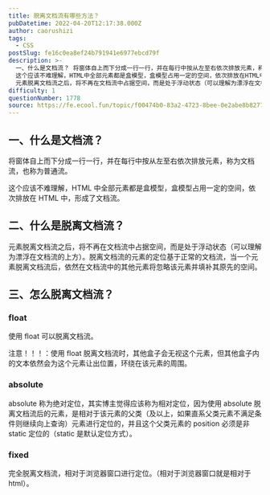 ```yaml
---
title: 脱离文档流有哪些方法？
pubDatetime: 2022-04-20T12:17:38.000Z
author: caorushizi
tags:
  - CSS
postSlug: fe16c0ea8ef24b791941e6977ebcd79f
description: >-
  一、什么是文档流？ 将窗体自上而下分成一行一行，并在每行中按从左至右依次排放元素，称为文档流，也称为普通流。
  这个应该不难理解，HTML中全部元素都是盒模型，盒模型占用一定的空间，依次排放在HTML中，形成了文档流。 二、什么是脱离文档流？
  元素脱离文档流之后，将不再在文档流中占据空间，而是处于浮动状态（可以理解为漂浮在文档流的上方）。脱离文档流的元素的定位基于正常的文档流，当一个元素脱离文档流后
difficulty: 1
questionNumber: 1778
source: https://fe.ecool.fun/topic/f00474b0-83a2-4723-8bee-0e2abe8b8277
---
```


## 一、什么是文档流？

将窗体自上而下分成一行一行，并在每行中按从左至右依次排放元素，称为文档流，也称为普通流。

这个应该不难理解，HTML 中全部元素都是盒模型，盒模型占用一定的空间，依次排放在 HTML 中，形成了文档流。

## 二、什么是脱离文档流？

元素脱离文档流之后，将不再在文档流中占据空间，而是处于浮动状态（可以理解为漂浮在文档流的上方）。脱离文档流的元素的定位基于正常的文档流，当一个元素脱离文档流后，依然在文档流中的其他元素将忽略该元素并填补其原先的空间。

## 三、怎么脱离文档流？

### float

使用 float 可以脱离文档流。

注意！！！：使用 float 脱离文档流时，其他盒子会无视这个元素，但其他盒子内的文本依然会为这个元素让出位置，环绕在该元素的周围。

### absolute

absolute 称为绝对定位，其实博主觉得应该称为相对定位，因为使用 absolute 脱离文档流后的元素，是相对于该元素的父类（及以上，如果直系父类元素不满足条件则继续向上查询）元素进行定位的，并且这个父类元素的 position 必须是非 static 定位的（static 是默认定位方式）。

### fixed

完全脱离文档流，相对于浏览器窗口进行定位。（相对于浏览器窗口就是相对于 html）。
